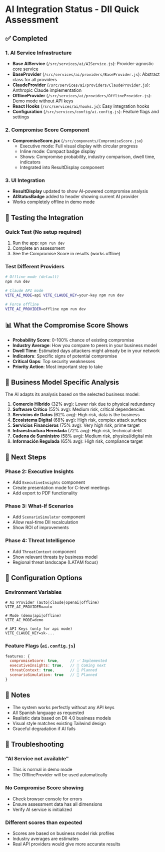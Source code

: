 # AI Integration Status - DII Quick Assessment

## ✅ Completed

### 1. AI Service Infrastructure
- **Base AIService** (`/src/services/ai/AIService.js`): Provider-agnostic core service
- **BaseProvider** (`/src/services/ai/providers/BaseProvider.js`): Abstract class for all providers
- **ClaudeProvider** (`/src/services/ai/providers/ClaudeProvider.js`): Anthropic Claude implementation
- **OfflineProvider** (`/src/services/ai/providers/OfflineProvider.js`): Demo mode without API keys
- **React Hooks** (`/src/services/ai/hooks.js`): Easy integration hooks
- **Configuration** (`/src/services/config/ai.config.js`): Feature flags and settings

### 2. Compromise Score Component
- **CompromiseScore.jsx** (`/src/components/CompromiseScore.jsx`)
  - Executive mode: Full visual display with circular progress
  - Inline mode: Compact badge display
  - Shows: Compromise probability, industry comparison, dwell time, indicators
  - Integrated into ResultDisplay component

### 3. UI Integration
- **ResultDisplay** updated to show AI-powered compromise analysis
- **AIStatusBadge** added to header showing current AI provider
- Works completely offline in demo mode

## 🧪 Testing the Integration

### Quick Test (No setup required)
1. Run the app: `npm run dev`
2. Complete an assessment
3. See the Compromise Score in results (works offline)

### Test Different Providers
```bash
# Offline mode (default)
npm run dev

# Claude API mode
VITE_AI_MODE=api VITE_CLAUDE_KEY=your-key npm run dev

# Force offline
VITE_AI_PROVIDER=offline npm run dev
```

## 📊 What the Compromise Score Shows

- **Probability Score**: 0-100% chance of existing compromise
- **Industry Average**: How you compare to peers in your business model
- **Dwell Time**: Estimated days attackers might already be in your network
- **Indicators**: Specific signs of potential compromise
- **Critical Gaps**: Top security weaknesses
- **Priority Action**: Most important step to take

## 🎯 Business Model Specific Analysis

The AI adapts its analysis based on the selected business model:

1. **Comercio Híbrido** (32% avg): Lower risk due to physical redundancy
2. **Software Crítico** (55% avg): Medium risk, critical dependencies
3. **Servicios de Datos** (62% avg): High risk, data is the business
4. **Ecosistema Digital** (68% avg): High risk, complex attack surface
5. **Servicios Financieros** (75% avg): Very high risk, prime target
6. **Infraestructura Heredada** (72% avg): High risk, technical debt
7. **Cadena de Suministro** (58% avg): Medium risk, physical/digital mix
8. **Información Regulada** (65% avg): High risk, compliance target

## 🚀 Next Steps

### Phase 2: Executive Insights
- Add `ExecutiveInsights` component
- Create presentation mode for C-level meetings
- Add export to PDF functionality

### Phase 3: What-If Scenarios
- Add `ScenarioSimulator` component
- Allow real-time DII recalculation
- Show ROI of improvements

### Phase 4: Threat Intelligence
- Add `ThreatContext` component
- Show relevant threats by business model
- Regional threat landscape (LATAM focus)

## 🔧 Configuration Options

### Environment Variables
```env
# AI Provider (auto|claude|openai|offline)
VITE_AI_PROVIDER=auto

# Mode (demo|api|offline)
VITE_AI_MODE=demo

# API Keys (only for api mode)
VITE_CLAUDE_KEY=sk-...
```

### Feature Flags (`ai.config.js`)
```javascript
features: {
  compromiseScore: true,     // ✅ Implemented
  executiveInsights: true,   // 🚧 Coming next
  threatContext: true,       // 📅 Planned
  scenarioSimulation: true   // 📅 Planned
}
```

## 📝 Notes

- The system works perfectly without any API keys
- All Spanish language as requested
- Realistic data based on DII 4.0 business models
- Visual style matches existing Tailwind design
- Graceful degradation if AI fails

## 🐛 Troubleshooting

### "AI Service not available"
- This is normal in demo mode
- The OfflineProvider will be used automatically

### No Compromise Score showing
- Check browser console for errors
- Ensure assessment data has all dimensions
- Verify AI service is initialized

### Different scores than expected
- Scores are based on business model risk profiles
- Industry averages are estimates
- Real API providers would give more accurate results